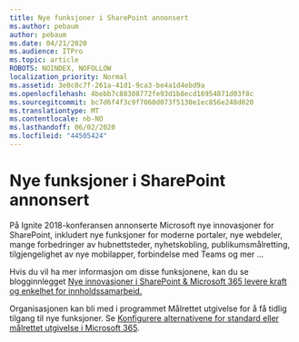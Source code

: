 ```yaml
---
title: Nye funksjoner i SharePoint annonsert
ms.author: pebaum
author: pebaum
ms.date: 04/21/2020
ms.audience: ITPro
ms.topic: article
ROBOTS: NOINDEX, NOFOLLOW
localization_priority: Normal
ms.assetid: 3e0c8c7f-261a-41d1-9ca3-be4a1d4ebd9a
ms.openlocfilehash: 4bebb7c88308772fe93d1b8ecd16954871d03f8c
ms.sourcegitcommit: bc7d6f4f3c9f7060d073f5130e1ec856e248d020
ms.translationtype: MT
ms.contentlocale: nb-NO
ms.lasthandoff: 06/02/2020
ms.locfileid: "44505424"
---
```

# <a name="sharepoint-new-features-announced"></a>Nye funksjoner i SharePoint annonsert

På Ignite 2018-konferansen annonserte Microsoft nye innovasjoner for SharePoint, inkludert nye funksjoner for moderne portaler, nye webdeler, mange forbedringer av hubnettsteder, nyhetskobling, publikumsmålretting, tilgjengelighet av nye mobilapper, forbindelse med Teams og mer ...
  
Hvis du vil ha mer informasjon om disse funksjonene, kan du se blogginnlegget [Nye innovasjoner i SharePoint &amp; Microsoft 365 levere kraft og enkelhet for innholdssamarbeid.](https://go.microsoft.com/fwlink/?linkid=2026502)
  
Organisasjonen kan bli med i programmet Målrettet utgivelse for å få tidlig tilgang til nye funksjoner. Se [Konfigurere alternativene for standard eller målrettet utgivelse i Microsoft 365](https://docs.microsoft.com/microsoft-365/admin/manage/release-options-in-office-365).
